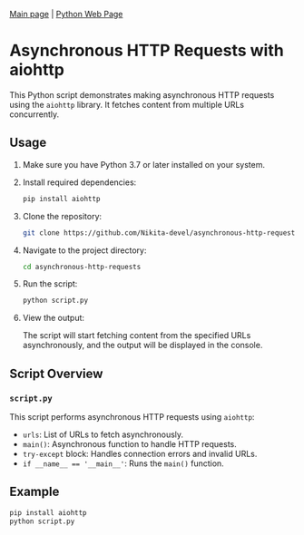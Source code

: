[Main page](https://github.com/Nikita-devel) | [Python Web Page](https://github.com/Nikita-devel/Python_Web)

# Asynchronous HTTP Requests with aiohttp

This Python script demonstrates making asynchronous HTTP requests using the `aiohttp` library. It fetches content from multiple URLs concurrently.

## Usage

1. Make sure you have Python 3.7 or later installed on your system.

2. Install required dependencies:

    ```bash
    pip install aiohttp
    ```

3. Clone the repository:

    ```bash
    git clone https://github.com/Nikita-devel/asynchronous-http-requests.git
    ```

4. Navigate to the project directory:

    ```bash
    cd asynchronous-http-requests
    ```

5. Run the script:

    ```bash
    python script.py
    ```

6. View the output:

    The script will start fetching content from the specified URLs asynchronously, and the output will be displayed in the console.

## Script Overview

### `script.py`

This script performs asynchronous HTTP requests using `aiohttp`:

- `urls`: List of URLs to fetch asynchronously.
- `main()`: Asynchronous function to handle HTTP requests.
- `try-except` block: Handles connection errors and invalid URLs.
- `if __name__ == '__main__'`: Runs the `main()` function.

## Example

```bash
pip install aiohttp
python script.py
